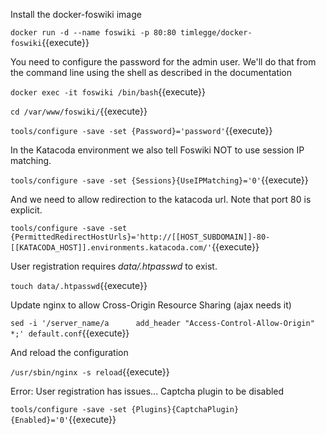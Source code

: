 Install the docker-foswiki image

`docker run -d --name foswiki -p 80:80 timlegge/docker-foswiki`{{execute}}

You need to configure the password for the admin user. We'll do that from the command line using the shell as described in the documentation

`docker exec -it foswiki /bin/bash`{{execute}}

`cd /var/www/foswiki/`{{execute}}

`tools/configure -save -set {Password}='password'`{{execute}}

In the Katacoda environment we also tell Foswiki NOT to use session IP matching.

`tools/configure -save -set {Sessions}{UseIPMatching}='0'`{{execute}}

And we need to allow redirection to the katacoda url. Note that port 80 is explicit.

`tools/configure -save -set {PermittedRedirectHostUrls}='http://[[HOST_SUBDOMAIN]]-80-[[KATACODA_HOST]].environments.katacoda.com/'`{{execute}}

User registration requires  _data/.htpasswd_ to exist.

`touch data/.htpasswd`{{execute}}

Update nginx to allow Cross-Origin Resource Sharing (ajax needs it)

`sed -i '/server_name/a      add_header "Access-Control-Allow-Origin"  *;' default.conf`{{execute}}

And reload the configuration

`/usr/sbin/nginx -s reload`{{execute}}

Error: User registration has issues...
Captcha plugin to be disabled

`tools/configure -save -set {Plugins}{CaptchaPlugin}{Enabled}='0'`{{execute}}
